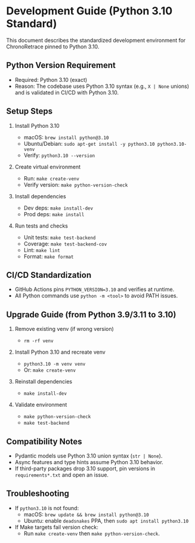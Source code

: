 # Development Guide (Python 3.10 Standard)

This document describes the standardized development environment for ChronoRetrace pinned to Python 3.10.

## Python Version Requirement

- Required: Python 3.10 (exact)
- Reason: The codebase uses Python 3.10 syntax (e.g., `X | None` unions) and is validated in CI/CD with Python 3.10.

## Setup Steps

1. Install Python 3.10
   - macOS: `brew install python@3.10`
   - Ubuntu/Debian: `sudo apt-get install -y python3.10 python3.10-venv`
   - Verify: `python3.10 --version`

2. Create virtual environment
   - Run: `make create-venv`
   - Verify version: `make python-version-check`

3. Install dependencies
   - Dev deps: `make install-dev`
   - Prod deps: `make install`

4. Run tests and checks
   - Unit tests: `make test-backend`
   - Coverage: `make test-backend-cov`
   - Lint: `make lint`
   - Format: `make format`

## CI/CD Standardization

- GitHub Actions pins `PYTHON_VERSION=3.10` and verifies at runtime.
- All Python commands use `python -m <tool>` to avoid PATH issues.

## Upgrade Guide (from Python 3.9/3.11 to 3.10)

1. Remove existing venv (if wrong version)
   - `rm -rf venv`

2. Install Python 3.10 and recreate venv
   - `python3.10 -m venv venv`
   - Or: `make create-venv`

3. Reinstall dependencies
   - `make install-dev`

4. Validate environment
   - `make python-version-check`
   - `make test-backend`

## Compatibility Notes

- Pydantic models use Python 3.10 union syntax (`str | None`).
- Async features and type hints assume Python 3.10 behavior.
- If third-party packages drop 3.10 support, pin versions in `requirements*.txt` and open an issue.

## Troubleshooting

- If `python3.10` is not found:
  - macOS: `brew update && brew install python@3.10`
  - Ubuntu: enable `deadsnakes` PPA, then `sudo apt install python3.10`
- If Make targets fail version check:
  - Run `make create-venv` then `make python-version-check`.